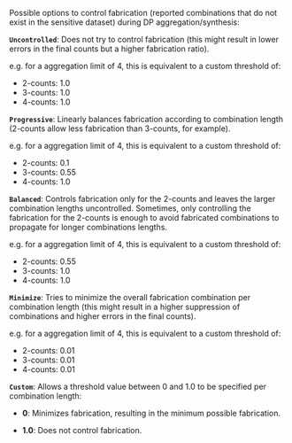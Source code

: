Possible options to control fabrication (reported combinations that do not exist in the sensitive dataset) during DP aggregation/synthesis:

**`Uncontrolled`**:
Does not try to control fabrication (this might result in lower errors in the final counts but a higher fabrication ratio).

e.g. for a aggregation limit of 4, this is equivalent to a custom threshold of:

- 2-counts: 1.0
- 3-counts: 1.0
- 4-counts: 1.0

**`Progressive`**:
Linearly balances fabrication according to combination length (2-counts allow less fabrication than 3-counts, for example).

e.g. for a aggregation limit of 4, this is equivalent to a custom threshold of:

- 2-counts: 0.1
- 3-counts: 0.55
- 4-counts: 1.0

**`Balanced`**:
Controls fabrication only for the 2-counts and leaves the larger combination lengths uncontrolled. Sometimes, only controlling the fabrication for the 2-counts is enough to avoid fabricated combinations to propagate for longer combinations lengths.

e.g. for a aggregation limit of 4, this is equivalent to a custom threshold of:

- 2-counts: 0.55
- 3-counts: 1.0
- 4-counts: 1.0

**`Minimize`**:
Tries to minimize the overall fabrication combination per combination length (this might result in a higher suppression of combinations and higher errors in the final counts).

e.g. for a aggregation limit of 4, this is equivalent to a custom threshold of:

- 2-counts: 0.01
- 3-counts: 0.01
- 4-counts: 0.01

**`Custom`**:
Allows a threshold value between 0 and 1.0 to be specified per combination length:

- **0**: Minimizes fabrication, resulting in the minimum possible fabrication.

- **1.0**: Does not control fabrication.
